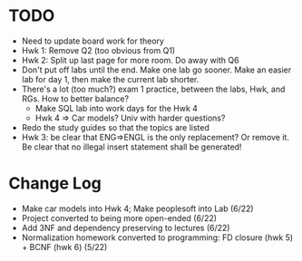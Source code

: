 # TODO
- Need to update board work for theory
- Hwk 1: Remove Q2 (too obvious from Q1)
- Hwk 2: Split up last page for more room. Do away with Q6
- Don't put off labs until the end. Make one lab go sooner. Make an easier lab for day 1, then make the current lab shorter.
- There's a lot (too much?) exam 1 practice, between the labs, Hwk, and RGs. How to better balance?
  - Make SQL lab into work days for the Hwk 4
  - Hwk 4 => Car models? Univ with harder questions?
- Redo the study guides so that the topics are listed
- Hwk 3: be clear that ENG=>ENGL is the only replacement? Or remove it. Be clear that no illegal insert statement shall be generated!

# Change Log
- Make car models into Hwk 4; Make peoplesoft into Lab (6/22)
- Project converted to being more open-ended (6/22)
- Add 3NF and dependency preserving to lectures (6/22)
- Normalization homework converted to programming: FD closure (hwk 5) + BCNF (hwk 6) (5/22)
